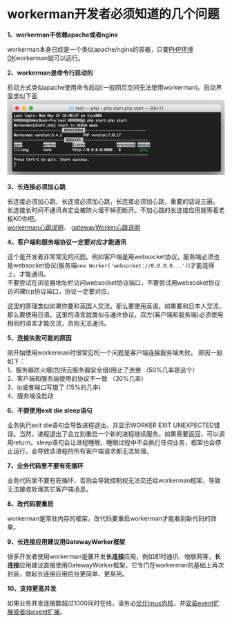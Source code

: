 # workerman开发者必须知道的几个问题

**1、workerman不依赖apache或者nginx**

workerman本身已经是一个类似apache/nginx的容器，只要[PHP环境OK](/install/requirement.html)workerman就可以运行。

**2、workerman是命令行启动的**

启动方式类似apache使用命令启动\(一般网页空间无法使用workerman\)。启动界面类似下面  
![](image/screenshot_1495622774534.png)

**3、长连接必须加心跳**

长连接必须加心跳，长连接必须加心跳，长连接必须加心跳，重要的话说三遍。   
长连接长时间不通讯肯定会被防火墙干掉而断开。不加心跳的长连接应用就等着老板KO你吧。  
[workerman心跳说明](/faq/heartbeat.html)、 [gatewayWorker心跳说明](http://doc2.workerman.net/326139)

**4、客户端和服务端协议一定要对应才能通讯**

这个是开发者非常常见的问题。例如客户端是用websocket协议，服务端必须也是websocket协议\(服务端`new Worker('websocket://0.0.0.0...')`\)才能连得上，才能通讯。   
不要尝试在浏览器地址栏访问websocket协议端口，不要尝试用webscoket协议访问裸tcp协议端口，协议一定要对应。

这里的原理类似如果你要和英国人交流，那么要使用英语。如果要和日本人交流，那么要使用日语。这里的语言就类似与通许协议，双方\(客户端和服务端\)必须使用相同的语言才能交流，否则无法通讯。

**5、连接失败可能的原因**

刚开始使用workerman时很常见的一个问题是客户端连接服务端失败。 原因一般如下：   
1、服务器防火墙\(包括云服务器安全组\)阻止了连接 （50%几率是这个）  
2、客户端和服务端使用的协议不一致 （30%几率）  
3、ip或者端口写错了 \(15%的几率\)  
4、服务端没启动

**6、不要使用exit die sleep语句**

业务执行exit die语句会导致进程退出，并显示WORKER EXIT UNEXPECTED错误。当然，进程退出了会立刻重启一个新的进程继续服务。如果需要返回，可以调用return。sleep语句会让进程睡眠，睡眠过程中不会执行任何业务，框架也会停止运行，会导致该进程的所有客户端请求都无法处理。

**7、业务代码里不要有死循环**

业务代码里不要有死循环，否则会导致控制权无法交还给workerman框架，导致无法接收处理其它客户端消息。

**8、改代码要重启**

workerman是常驻内存的框架，改代码要重启workerman才能看到新代码的效果。

**9、长连接应用建议用GatewayWorker框架**

很多开发者使用workerman是要开发**长连接**应用，例如即时通讯、物联网等，**长连接**应用建议直接使用GatewayWorker框架，它专门在workerman的基础上再次封装，做起长连接应用后台更简单、更易用。

**10、支持更高并发**

如果业务并发连接数超过1000同时在线，请务必[优化linux内核](/appendices/kernel-optimization.html)，并[安装event扩展或者libevent扩展](/appendices/install-extension.html)。

